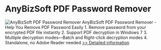 # AnyBizSoft PDF Password Remover
![AnyBizSoft PDF Password Remover](https://mycommerce.akamaized.net/api/pimages/P300949696/BIG/300949696.JPG)
AnyBizSoft PDF Password Remover -Help You Remove PDF Password Easily 1. Remove password from your encrypted PDF file instantly 2. Support PDF decryption in Windows 7 3. Multiple decryption modes—Batch and Right-click decryption modes 4. Standalone, no Adobe Reader needed
[>> Detailed information](https://secure.shareit.com/shareit/product.html?productid=300949696&affiliateid=200057808)